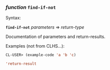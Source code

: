 ### <em>function</em> <strong>`find-if-not`</strong>

Syntax:

<strong>`find-if-not`</strong> <em>parameters</em> => <em>return-type</em>

Documentation of parameters and return-results.

Examples (not from CLHS...):

```lisp
CL-USER> (example-code 'a 'b 'c)

'return-result
```
